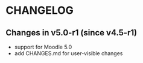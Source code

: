 CHANGELOG
=========

Changes in v5.0-r1 (since v4.5-r1)
------------------

- support for Moodle 5.0
- add CHANGES.md for user-visible changes
